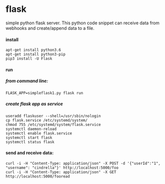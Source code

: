 # flask
simple python flask server. This python code snippet can receive data from webhooks and create/append data to a file. 

#### install
```
apt-get install python3.6
apt-get install python3-pip
pip3 install -U Flask
```

#### run 
##### from command line: 
```
FLASK_APP=simpleflask1.py flask run
```
##### create flask app as service
```
useradd flaskuser --shell=/usr/sbin/nologin
cp flask.service /etc/systemd/system/
chmod 755 /etc/systemd/system/flask.service 
systemctl daemon-reload
systemctl enable flask.service
systemctl start flask
systemctl status flask
```

#### send and receive data:
```
curl -i -H "Content-Type: application/json" -X POST -d '{"userId":"1", "username": "cindrella"}' http://localhost:5000/foo
curl -i -H "Content-Type: application/json" -X GET http://localhost:5000/fooread
```

